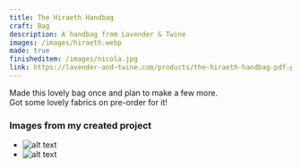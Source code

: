 ```yaml
---
title: The Hiraeth Handbag
craft: Bag
description: A handbag from Lavender & Twine
images: /images/hiraeth.webp
made: true
finisheditem: /images/nicola.jpg
link: https://lavender-and-twine.com/products/the-hiraeth-handbag-pdf-pattern-with-videos
---
```


Made this lovely bag once and plan to make a few more.   
Got some lovely fabrics on pre-order for it!

### Images from my created project   
* ![alt text](/images/nicola2.jpg "mdImage")
* ![alt text](/images/nicola.jpg "mdImage")
